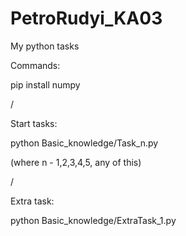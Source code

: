 # PetroRudyi_KA03

My python tasks

Commands:

pip install numpy

/

Start tasks:

python Basic_knowledge/Task_n.py

(where n - 1,2,3,4,5, any of this)

/

Extra task:


python Basic_knowledge/ExtraTask_1.py
